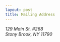 ```yaml
---
layout: post
title: Mailing Address 
---
```

<address>
129 Main St. #268<br>
Stony Brook, NY 11790<br>
</address>
